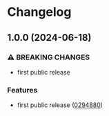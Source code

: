 # Changelog

## 1.0.0 (2024-06-18)


### ⚠ BREAKING CHANGES

* first public release

### Features

* first public release ([0294880](https://github.com/radicalbit/formbit/commit/02948805db8343626250782ff864e4db24015faf))
